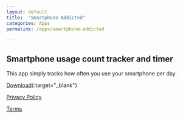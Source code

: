 ```yaml
---
layout: default
title:  "Smartphone Addicted"
categories: Apps
permalink: /apps/smartphone-addicted

---
```


<h2>Smartphone usage count tracker and timer</h2>

This app simply tracks how often you use your smartphone per day.

[Download](https://play.google.com/store/apps/details?id=com.tobiasschuerg.smartphonestats){:target="_blank"}

[Privacy Policy](/apps/smartphone-addicted/policy)

[Terms](/apps/smartphone-addicted/terms)
